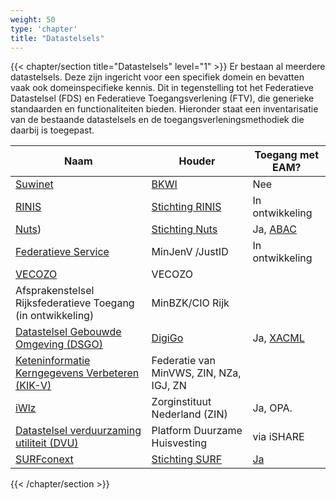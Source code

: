 ```yaml
---
weight: 50
type: 'chapter'
title: "Datastelsels"
---
```

{{< chapter/section title="Datastelsels" level="1" >}}
Er bestaan al meerdere datastelsels. Deze zijn ingericht voor een specifiek domein en bevatten vaak ook
domeinspecifieke kennis. Dit in tegenstelling tot het Federatieve Datastelsel (FDS) en Federatieve Toegangsverlening (FTV), die generieke standaarden en functionaliteiten bieden.
Hieronder staat een inventarisatie van de bestaande datastelsels en de toegangsverleningsmethodiek die daarbij is toegepast.

| Naam                                                                                                         | Houder                                                 | Toegang met EAM?                                                                                           |
|--------------------------------------------------------------------------------------------------------------|--------------------------------------------------------|------------------------------------------------------------------------------------------------------------| 
| [Suwinet ](https://bkwi.nl/producten/suwinet-inkijk)                                                         | [BKWI](https://bkwi.nl/)                               | Nee                                                                                                        |
| [RINIS](https://www.rinis.nl/nl/)                                                                            | [Stichting RINIS](https://www.rinis.nl/nl/over-rinis/) | In ontwikkeling                                                                                            |
| [Nuts](https://nuts.nl/))                                                                                    | [Stichting Nuts](https://nuts.nl/stichting/)           | Ja, [ABAC](https://nuts-foundation.gitbook.io/v1/rfc/rfc014-authorization-credential#id-4.-access-control) |
| [Federatieve Service](https://justitieconnect.nl/fs-public/)                                                 | MinJenV /JustID                                        | In ontwikkeling                                                                                            |
| [VECOZO](https://www.vecozo.nl/)                                                                             | VECOZO                                                 |                                                                                                            |
| Afsprakenstelsel Rijksfederatieve Toegang (in ontwikkeling)                                                  | MinBZK/CIO Rijk                                        |                                                                                                            |
| [Datastelsel Gebouwde Omgeving (DSGO)](https://afsprakenstelseldsgo.atlassian.net/wiki/spaces/DSGO/overview) | [DigiGo](https://www.digigo.nu/)                       | Ja, [XACML](https://afsprakenstelseldsgo.atlassian.net/wiki/spaces/DSGO/pages/316970439/Autorisatie)       |
| [Keteninformatie Kerngegevens Verbeteren (KIK-V)  ](https://www.kik-v.nl/)                                   | Federatie van MinVWS, ZIN, NZa, IGJ, ZN                |                                                                                                            |
| [iWlz](https://www.istandaarden.nl/iwlz)                                                                     | Zorginstituut Nederland (ZIN)                          | Ja, OPA.                                                                                                   |
| [Datastelsel verduurzaming utiliteit (DVU) ](https://www.platformduurzamehuisvesting.nl/dvu/)                                                                 | Platform Duurzame Huisvesting                          | via iSHARE                                                                                                 |
|  [SURFconext](https://servicedesk.surf.nl/wiki/spaces/WIKI/pages/117179235/SURFconext)                                                                                                                                                             | [Stichting SURF](https://www.surf.nl/)                                         | [Ja](https://servicedesk.surf.nl/wiki/spaces/IAM/pages/128910055/Autorisatieregels)                                                                                                         |
{{< /chapter/section >}}
